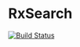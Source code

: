 # RxSearch
[![Build Status](https://travis-ci.org/Sparow199/RxSearch.svg?branch=master)](https://travis-ci.org/Sparow199/RxSearch)
